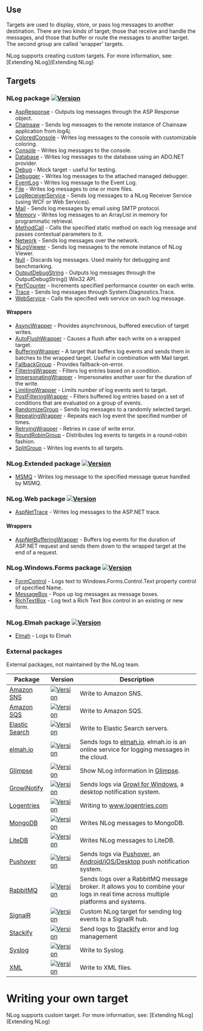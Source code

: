 ## Use
Targets are used to display, store, or pass log messages to another destination. There are two kinds of target; those that receive and handle the messages, and those that buffer or route the messages to another target. The second group are called 'wrapper' targets. 

NLog supports creating custom targets. For more information, see: [Extending NLog](Extending NLog)

## Targets

### NLog package [![Version](https://img.shields.io/nuget/v/NLog.svg)](https://www.nuget.org/packages/NLog)
* [AspResponse](AspResponse-target) - Outputs log messages through the ASP Response object.
* [Chainsaw](Chainsaw-target) - Sends log messages to the remote instance of Chainsaw application from log4j.
* [ColoredConsole](ColoredConsole-target) - Writes log messages to the console with customizable coloring.
* [Console](Console-target) - Writes log messages to the console.
* [Database](Database-target) - Writes log messages to the database using an ADO.NET provider.
* [Debug](Debug-target) - Mock target - useful for testing.
* [Debugger](Debugger-target) - Writes log messages to the attached managed debugger.
* [EventLog](EventLog-target) - Writes log message to the Event Log.
* [File](File-target) - Writes log messages to one or more files.
* [LogReceiverService](LogReceiverService-target) - Sends log messages to a NLog Receiver Service (using WCF or Web Services).
* [Mail](Mail-target) - Sends log messages by email using SMTP protocol.
* [Memory](Memory-target) - Writes log messages to an ArrayList in memory for programmatic retrieval.
* [MethodCall](MethodCall-target) - Calls the specified static method on each log message and passes contextual parameters to it.
* [Network](Network-target) - Sends log messages over the network.
* [NLogViewer](NLogViewer-target) - Sends log messages to the remote instance of NLog Viewer.
* [Null](Null-target) - Discards log messages. Used mainly for debugging and benchmarking.
* [OutputDebugString](OutputDebugString-target) - Outputs log messages through the OutputDebugString() Win32 API.
* [PerfCounter](PerfCounter-target) - Increments specified performance counter on each write.
* [Trace](Trace-target) - Sends log messages through System.Diagnostics.Trace.
* [WebService](WebService-target) - Calls the specified web service on each log message.

#### Wrappers
* [AsyncWrapper](AsyncWrapper-target) - Provides asynchronous, buffered execution of target writes.
* [AutoFlushWrapper](AutoFlushWrapper-target) - Causes a flush after each write on a wrapped target.
* [BufferingWrapper](BufferingWrapper-target) - A target that buffers log events and sends them in batches to the wrapped target. Useful in combination with Mail target.
* [FallbackGroup](FallbackGroup-target) - Provides fallback-on-error.
* [FilteringWrapper](FilteringWrapper-target) - Filters log entries based on a condition.
* [ImpersonatingWrapper](ImpersonatingWrapper-target) - Impersonates another user for the duration of the write.
* [LimitingWrapper](LimitingWrapper-target) - Limits number of log events sent to target.
* [PostFilteringWrapper](PostFilteringWrapper-target) - Filters buffered log entries based on a set of conditions that are evaluated on a group of events.
* [RandomizeGroup](RandomizeGroup-target) - Sends log messages to a randomly selected target.
* [RepeatingWrapper](RepeatingWrapper-target) - Repeats each log event the specified number of times.
* [RetryingWrapper](RetryingWrapper-target) - Retries in case of write error.
* [RoundRobinGroup](RoundRobinGroup-target) - Distributes log events to targets in a round-robin fashion.
* [SplitGroup](SplitGroup-target) - Writes log events to all targets.



### NLog.Extended package  [![Version](https://img.shields.io/nuget/v/NLog.Extended.svg)](https://www.nuget.org/packages/NLog.Extended)
* [MSMQ](MSMQ-target) - Writes log message to the specified message queue handled by MSMQ.

### NLog.Web package [![Version](https://img.shields.io/nuget/v/NLog.Web.svg)](https://www.nuget.org/packages/NLog.Web)

* [AspNetTrace](AspNetTrace-target) - Writes log messages to the ASP.NET trace.

#### Wrappers
* [AspNetBufferingWrapper](AspNetBufferingWrapper-target) - Buffers log events for the duration of ASP.NET request and sends them down to the wrapped target at the end of a request.


### NLog.Windows.Forms package [![Version](https://img.shields.io/nuget/v/NLog.Windows.Forms.svg)](https://www.nuget.org/packages/NLog.Windows.Forms)
* [FormControl](FormControl-target) - Logs text to Windows.Forms.Control.Text property control of specified Name.
* [MessageBox](MessageBox-target) - Pops up log messages as message boxes.
* [RichTextBox](https://github.com/NLog/NLog.Windows.Forms/wiki/RichTextBoxTarget) - Log text a Rich Text Box control in an existing or new form.

### NLog.Elmah package [![Version](https://img.shields.io/nuget/v/NLog.Elmah.svg)](https://www.nuget.org/packages/NLog.Elmah)
* [Elmah](Elmah-target) - Logs to Elmah

### External packages
External packages, not maintained by the NLog team.


<!-- PLEASE keep SORTED -->


Package|Version     |Description
-------|------------|------------------------------------------------
[Amazon SNS](https://github.com/Takaloy/NLog.Targets.SNS) | [![Version](https://img.shields.io/nuget/v/NLog.Targets.SNS.svg)](https://www.nuget.org/packages/NLog.Targets.SNS) | Write to Amazon SNS.
[Amazon SQS](https://github.com/aireq/NLog.Targets.SQS) | [![Version](https://img.shields.io/nuget/v/NLog.Targets.SQS.svg)](https://www.nuget.org/packages/NLog.Targets.SQS) | Write to Amazon SQS.
[Elastic Search](https://github.com/ReactiveMarkets/NLog.Targets.ElasticSearch) | [![Version](https://img.shields.io/nuget/v/NLog.Targets.ElasticSearch.svg)](https://www.nuget.org/packages/NLog.Targets.ElasticSearch) | Write to Elastic Search servers.
[elmah.io](https://github.com/elmahio/elmah.io.nlog)             | [![Version](https://img.shields.io/nuget/v/elmah.io.nlog.svg)](https://www.nuget.org/packages/elmah.io.nlog) | Sends logs to [elmah.io](https://elmah.io). elmah.io is an online service for logging messages in the cloud.
[Glimpse](https://github.com/NLog/Glimpse.NLog) | [![Version](https://img.shields.io/nuget/v/Glimpse.NLog.svg)](https://www.nuget.org/packages/Glimpse.NLog) | Show NLog information in [Glimpse](http://getglimpse.com/).
[GrowlNotify](https://github.com/RyanFarley/NLogGrowlNotify)     | [![Version](https://img.shields.io/nuget/v/NLog.Growl.svg)](https://www.nuget.org/packages/NLog.Growl) | Sends logs via [Growl for Windows](http://www.growlforwindows.com/gfw/), a desktop notification system.
[Logentries](https://github.com/logentries/le_dotnet)                   | [![Version](https://img.shields.io/nuget/v/Logentries.nlog.svg)](https://www.nuget.org/packages/Logentries.nlog) | Writing to www.logentries.com
[MongoDB](https://github.com/loresoft/NLog.Mongo)                      | [![Version](https://img.shields.io/nuget/v/NLog.Mongo.svg)](https://www.nuget.org/packages/NLog.Mongo) | Writes NLog messages to MongoDB. 
[LiteDB](https://github.com/cccsdh/NLog.LiteDB)                      | [![Version](https://img.shields.io/nuget/v/NLog.LiteDB.svg)](https://www.nuget.org/packages/NLog.LiteDB) | Writes NLog messages to LiteDB. 
[Pushover](https://github.com/RobThree/NLog.Targets.Pushover)    | [![Version](http://img.shields.io/nuget/v/NLog.Targets.Pushover.svg)](https://www.nuget.org/packages/NLog.Targets.Pushover) | Sends logs via [Pushover](https://pushover.net/), an [Android/iOS/Desktop](https://pushover.net/clients) push notification system.
[RabbitMQ](https://github.com/adolya/NLog.RabbitMQ)                 | [![Version](https://img.shields.io/nuget/v/NLog.RabbitMQ.Target.svg)](https://www.nuget.org/packages/Nlog.RabbitMQ.Target/) | Sends logs over a RabbitMQ message broker. It allows you to combine your logs in real time across multiple platforms and systems. 
[SignalR](https://github.com/toddmeinershagen/NLog.SignalR)      | [![Version](https://img.shields.io/nuget/v/NLog.SignalR.svg)](https://www.nuget.org/packages/NLog.SignalR/) | Custom NLog target for sending log events to a SignalR hub.
[Stackify](https://github.com/stackify/stackify-api-dotnet)                   | [![Version](https://img.shields.io/nuget/v/NLog.Targets.Stackify.svg)](https://www.nuget.org/packages/NLog.Targets.Stackify) | Send logs to [Stackify](https://stackify.com/) error and log management
[Syslog](https://github.com/graffen/NLog.Targets.Syslog)         | [![Version](https://img.shields.io/nuget/v/NLog.Targets.Syslog.svg)](https://www.nuget.org/packages/NLog.Targets.Syslog) | Write to Syslog.
[XML](https://github.com/loresoft/NLog.Xml)                      | [![Version](https://img.shields.io/nuget/v/NLog.Xml.svg)](https://www.nuget.org/packages/nlog.xml) | Write to XML files. 


<!-- PLEASE keep SORTED -->

# Writing your own target
NLog supports custom target. For more information, see: [Extending NLog](Extending NLog)